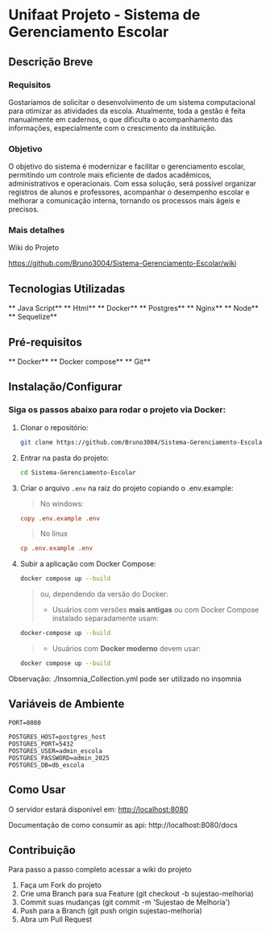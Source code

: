 # Unifaat Projeto - Sistema de Gerenciamento Escolar

## Descrição Breve

### Requisitos

Gostaríamos de solicitar o desenvolvimento de um sistema computacional para otimizar as atividades da escola. Atualmente, toda a gestão é feita manualmente em cadernos, o que dificulta o acompanhamento das informações, especialmente com o crescimento da instituição.

### Objetivo

O objetivo do sistema é modernizar e facilitar o gerenciamento escolar, permitindo um controle mais eficiente de dados acadêmicos, administrativos e operacionais. Com essa solução, será possível organizar registros de alunos e professores, acompanhar o desempenho escolar e melhorar a comunicação interna, tornando os processos mais ágeis e precisos.

### Mais detalhes

Wiki do Projeto

https://github.com/Bruno3004/Sistema-Gerenciamento-Escolar/wiki

## Tecnologias Utilizadas

** Java Script**
** Html**
** Docker**
** Postgres**
** Nginx**
** Node**
** Sequelize**

## Pré-requisitos

** Docker**
** Docker compose**
** Git**

## Instalação/Configurar

### Siga os passos abaixo para rodar o projeto via Docker:

1. Clonar o repositório:

   ```sh
   git clone https://github.com/Bruno3004/Sistema-Gerenciamento-Escolar.git
   ```

2. Entrar na pasta do projeto:

   ```sh
   cd Sistema-Gerenciamento-Escolar
   ```

3. Criar o arquivo `.env` na raiz do projeto copiando o .env.example:

   > No windows:

   ```ini
   copy .env.example .env
   ```

   > No linux

   ```ini
   cp .env.example .env
   ```

4. Subir a aplicação com Docker Compose:

   ```sh
   docker compose up --build
   ```

   > ou, dependendo da versão do Docker:
   >
   > - Usuários com versões **mais antigas** ou com Docker Compose instalado separadamente usam:

   ```sh
   docker-compose up --build
   ```

   > - Usuários com **Docker moderno** devem usar:

   ```sh
   docker compose up --build
   ```

Observação: ./Insomnia_Collection.yml pode ser utilizado no insomnia

## Variáveis de Ambiente
```env 
PORT=8080

POSTGRES_HOST=postgres_host
POSTGRES_PORT=5432
POSTGRES_USER=admin_escola
POSTGRES_PASSWORD=admin_2025
POSTGRES_DB=db_escola
```

## Como Usar

O servidor estará disponível em: [http://localhost:8080](http://localhost:8080)

Documentação de como consumir as api: http://localhost:8080/docs

## Contribuição

Para passo a passo completo acessar a wiki do projeto

1. Faça um Fork do projeto
2. Crie uma Branch para sua Feature (git checkout -b sujestao-melhoria)
3. Commit suas mudanças (git commit -m 'Sujestao de Melhoria')
4. Push para a Branch (git push origin sujestao-melhoria)
5. Abra um Pull Request
